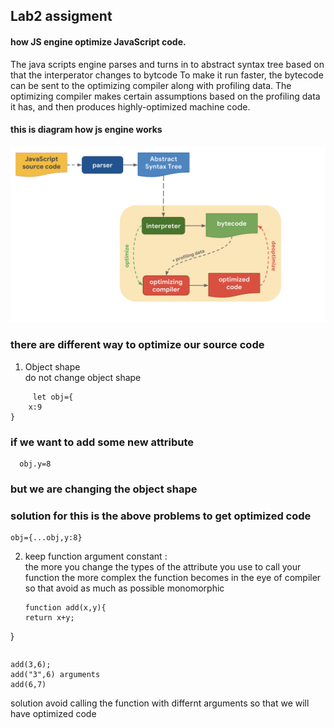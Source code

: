 ## Lab2 assigment 
####  how JS engine optimize JavaScript code.
The java scripts engine parses and turns in to abstract syntax tree based on that the interperator changes to bytcode 
To make it run faster, the bytecode can be sent to the optimizing compiler along with profiling data. The optimizing compiler makes certain assumptions based on the profiling data it has, and then produces highly-optimized machine code.
#### this is diagram how js engine works 
 ![js engine](https://github.com/reddaGz/CS445WorkSpace/blob/master/CS445Assigment/Lab2/image/Jsengine.png)
 ### there are different way to optimize our source code
 1. Object shape <br>
      do not change object shape 
```
     let obj={
    x:9
}
```
 ### if we want to add some new attribute

```
  obj.y=8
```

### but we are changing the object shape 
### solution for this is the above problems to get optimized code 

```
obj={...obj,y:8}

```
2. keep function argument constant :  
    the more you change the types of the attribute you use to call your function the more complex the function becomes in the eye of compiler so that avoid as much as possible monomorphic
    ```
   function add(x,y){
    return x+y;
}
```
```
```
add(3,6);
add("3",6) arguments 
add(6,7)
```
solution 
avoid calling the function with  differnt arguments so that we will have optimized code


    
